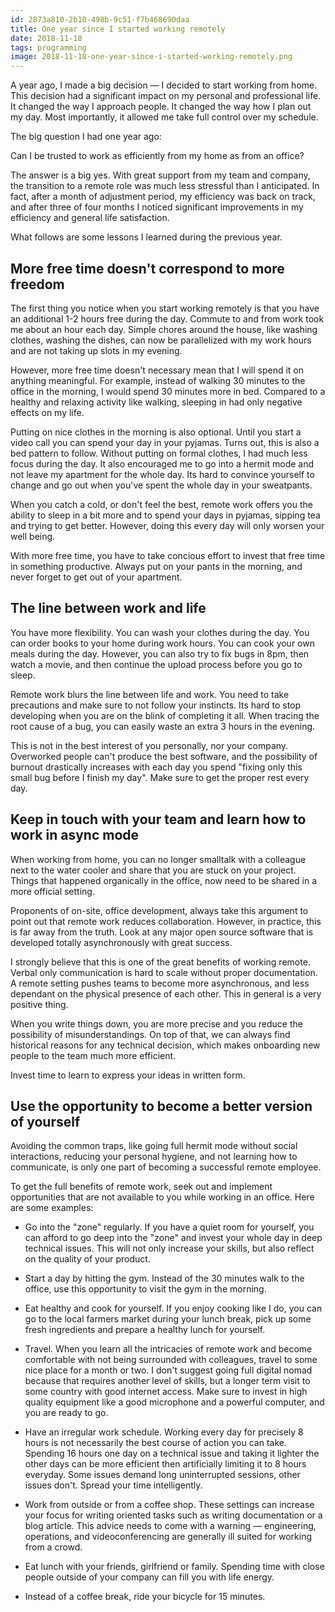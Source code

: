 ```yaml
---
id: 2873a810-2b10-498b-9c51-f7b468690daa
title: One year since I started working remotely
date: 2018-11-18
tags: programming
image: 2018-11-18-one-year-since-i-started-working-remotely.png
---
```


A year ago, I made a big decision &mdash; I decided to start working from home.
This decision had a significant impact on my personal and professional life. It
changed the way I approach people. It changed the way how I plan out my day.
Most importantly, it allowed me take full control over my schedule.

The big question I had one year ago:

Can I be trusted to work as efficiently from my home as from an office?

The answer is a big yes. With great support from my team and company, the
transition to a remote role was much less stressful than I anticipated. In fact,
after a month of adjustment period, my efficiency was back on track, and after
three of four months I noticed significant improvements in my efficiency and
general life satisfaction.

What follows are some lessons I learned during the previous year.

## More free time doesn't correspond to more freedom

The first thing you notice when you start working remotely is that you have an
additional 1-2 hours free during the day. Commute to and from work took me about
an hour each day. Simple chores around the house, like washing clothes, washing
the dishes, can now be parallelized with my work hours and are not taking up
slots in my evening.

However, more free time doesn't necessary mean that I will spend it on anything
meaningful. For example, instead of walking 30 minutes to the office in the
morning, I would spend 30 minutes more in bed. Compared to a healthy and
relaxing activity like walking, sleeping in had only negative effects on my life.

Putting on nice clothes in the morning is also optional. Until you start a
video call you can spend your day in your pyjamas. Turns out, this is also a bed
pattern to follow. Without putting on formal clothes, I had much less focus
during the day. It also encouraged me to go into a hermit mode and not leave my
apartment for the whole day. Its hard to convince yourself to change and go out
when you've spent the whole day in your sweatpants.

When you catch a cold, or don't feel the best, remote work offers you the
ability to sleep in a bit more and to spend your days in pyjamas, sipping tea
and trying to get better. However, doing this every day will only worsen your
well being.

With more free time, you have to take concious effort to invest that free time
in something productive. Always put on your pants in the morning, and never
forget to get out of your apartment.

## The line between work and life

You have more flexibility. You can wash your clothes during the day. You can
order books to your home during work hours. You can cook your own meals during
the day. However, you can also try to fix bugs in 8pm, then watch a movie, and
then continue the upload process before you go to sleep.

Remote work blurs the line between life and work. You need to take precautions
and make sure to not follow your instincts. Its hard to stop developing when you
are on the blink of completing it all. When tracing the root cause of a bug,
you can easily waste an extra 3 hours in the evening.

This is not in the best interest of you personally, nor your company. Overworked
people can't produce the best software, and the possibility of burnout
drastically increases with each day you spend "fixing only this small bug before
I finish my day". Make sure to get the proper rest every day.

## Keep in touch with your team and learn how to work in async mode

When working from home, you can no longer smalltalk with a colleague next to the
water cooler and share that you are stuck on your project. Things that happened
organically in the office, now need to be shared in a more official setting.

Proponents of on-site, office development, always take this argument to point
out that remote work reduces collaboration. However, in practice, this is far
away from the truth. Look at any major open source software that is developed
totally asynchronously with great success.

I strongly believe that this is one of the great benefits of working remote.
Verbal only communication is hard to scale without proper documentation. A
remote setting pushes teams to become more asynchronous, and less dependant on
the physical presence of each other. This in general is a very positive thing.

When you write things down, you are more precise and you reduce the possibility
of misunderstandings. On top of that, we can always find historical reasons for
any technical decision, which makes onboarding new people to the team much
more efficient.

Invest time to learn to express your ideas in written form.

## Use the opportunity to become a better version of yourself

Avoiding the common traps, like going full hermit mode without social
interactions, reducing your personal hygiene, and not learning how to
communicate, is only one part of becoming a successful remote employee.

To get the full benefits of remote work, seek out and implement opportunities
that are not available to you while working in an office. Here are some
examples:

- Go into the "zone" regularly. If you have a quiet room for yourself, you can
afford to go deep into the "zone" and invest your whole day in deep technical
issues. This will not only increase your skills, but also reflect on the quality
of your product.

- Start a day by hitting the gym. Instead of the 30 minutes walk to the office,
use this opportunity to visit the gym in the morning.

- Eat healthy and cook for yourself. If you enjoy cooking like I do, you can
go to the local farmers market during your lunch break, pick up some fresh
ingredients and prepare a healthy lunch for yourself.

- Travel. When you learn all the intricacies of remote work and become
comfortable with not being surrounded with colleagues, travel to some nice place
for a month or two. I don't suggest going full digital nomad because that
requires another level of skills, but a longer term visit to some country with
good internet access. Make sure to invest in high quality equipment like a good
microphone and a powerful computer, and you are ready to go.

- Have an irregular work schedule. Working every day for precisely 8 hours is
not necessarily the best course of action you can take. Spending 16 hours one
day on a technical issue and taking it lighter the other days can be more
efficient then artificially limiting it to 8 hours everyday. Some issues demand
long uninterrupted sessions, other issues don't. Spread your time intelligently.

- Work from outside or from a coffee shop. These settings can increase your
focus for writing oriented tasks such as writing documentation or a blog
article. This advice needs to come with a warning &mdash; engineering,
operations, and videoconferencing are generally ill suited for working from a
crowd.

- Eat lunch with your friends, girlfriend or family. Spending time with close
people outside of your company can fill you with life energy.

- Instead of a coffee break, ride your bicycle for 15 minutes.
